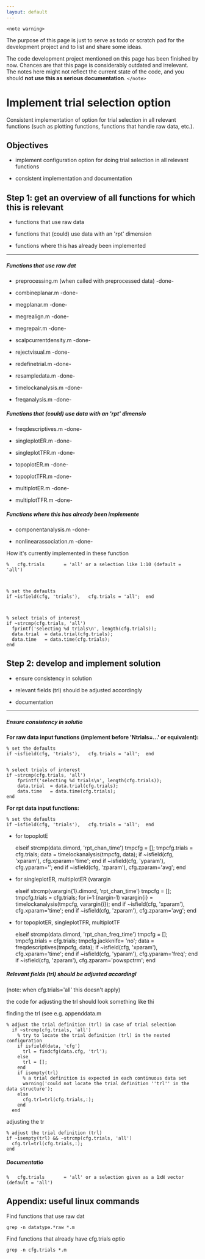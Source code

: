 ```yaml
---
layout: default
---
```


`<note warning>`

The purpose of this page is just to serve as todo or scratch pad for the development project and to list and share some ideas. 

The code development project mentioned on this page has been finished by now. Chances are that this page is considerably outdated and irrelevant. The notes here might not reflect the current state of the code, and you should **not use this as serious documentation**.
`</note>`


# Implement trial selection option

Consistent implementation of option for trial selection in all relevant functions (such as plotting functions, functions that handle raw data, etc.).

## Objectives


*  implement configuration option for doing trial selection in all relevant functions

*  consistent implementation and documentation


## Step 1: get an overview of all functions for which this is relevant


*  functions that use raw data

*  functions that (could) use data with an 'rpt' dimension

*  functions where this has already been implemented

----
##### Functions that use raw dat


*  preprocessing.m (when called with preprocessed data) -done-

*  combineplanar.m   -done-

*  megplanar.m   -done-

*  megrealign.m   -done-

*  megrepair.m   -done-

*  scalpcurrentdensity.m   -done-

*  rejectvisual.m   -done-

*  redefinetrial.m   -done-

*  resampledata.m   -done-

*  timelockanalysis.m   -done-

*  freqanalysis.m   -done-


##### Functions that (could) use data with an 'rpt' dimensio

*  freqdescriptives.m   -done-


*  singleplotER.m   -done-

*  singleplotTFR.m   -done-

*  topoplotER.m   -done-

*  topoplotTFR.m   -done-

*  multiplotER.m   -done-

*  multiplotTFR.m   -done-


##### Functions where this has already been implemente


*  componentanalysis.m   -done-

*  nonlinearassociation.m   -done-


How it's currently implemented in these function

	
	%   cfg.trials       = 'all' or a selection like 1:10 (default = 'all')


	
	% set the defaults
	if ~isfield(cfg, 'trials'),   cfg.trials = 'all';  end


	
	% select trials of interest
	if ~strcmp(cfg.trials, 'all')
	  fprintf('selecting %d trials\n', length(cfg.trials));
	  data.trial  = data.trial(cfg.trials);
	  data.time   = data.time(cfg.trials);
	end





















## Step 2: develop and implement solution


*  ensure consistency in solution

*  relevant fields (trl) should be adjusted accordingly

*  documentation

----
##### Ensure consistency in solutio

__For raw data input functions (implement before 'Ntrials=...' or equivalent):__

	
	% set the defaults
	if ~isfield(cfg, 'trials'),   cfg.trials = 'all';  end

	
	% select trials of interest
	if ~strcmp(cfg.trials, 'all')
	    fprintf('selecting %d trials\n', length(cfg.trials));
	    data.trial  = data.trial(cfg.trials);
	    data.time   = data.time(cfg.trials);
	end


__For rpt data input functions:__

	
	% set the defaults
	if ~isfield(cfg, 'trials'),   cfg.trials = 'all';  end



*  for topoplotE

	
	elseif strcmp(data.dimord, 'rpt_chan_time')
	    tmpcfg = [];
	    tmpcfg.trials = cfg.trials;
	    data = timelockanalysis(tmpcfg, data);
	  if ~isfield(cfg, 'xparam'),      cfg.xparam='time';         end
	  if ~isfield(cfg, 'yparam'),      cfg.yparam='';             end
	  if ~isfield(cfg, 'zparam'),      cfg.zparam='avg';          end



*  for singleplotER, multiplotER (varargin

	
	  elseif strcmp(varargin{1}.dimord, 'rpt_chan_time')
	      tmpcfg = [];
	      tmpcfg.trials = cfg.trials;
	    for i=1:(nargin-1)
	      varargin{i} = timelockanalysis(tmpcfg, varargin{i});
	    end
	    if ~isfield(cfg, 'xparam'),      cfg.xparam='time';         end
	    if ~isfield(cfg, 'zparam'),      cfg.zparam='avg';          end



*  for topoplotER, singleplotTFR, multiplotTF

	
	elseif strcmp(data.dimord, 'rpt_chan_freq_time')
	    tmpcfg = [];
	    tmpcfg.trials = cfg.trials;
	    tmpcfg.jackknife= 'no';
	    data = freqdescriptives(tmpcfg, data);
	  if ~isfield(cfg, 'xparam'),      cfg.xparam='time';                  end
	  if ~isfield(cfg, 'yparam'),      cfg.yparam='freq';                  end
	  if ~isfield(cfg, 'zparam'),      cfg.zparam='powspctrm';             end


##### Relevant fields (trl) should be adjusted accordingl

(note: when cfg.trials='all' this doesn't apply)

the code for adjusting the trl should look something like thi



finding the trl (see e.g. appenddata.m

	
	% adjust the trial definition (trl) in case of trial selection
	  if ~strcmp(cfg.trials, 'all')
	    % try to locate the trial definition (trl) in the nested configuration
	    if isfield(data, 'cfg')
	      trl = findcfg(data.cfg, 'trl');
	    else
	      trl = [];
	    end
	    if isempty(trl)
	      % a trial definition is expected in each continuous data set
	      warning('could not locate the trial definition ''trl'' in the data structure');
	    else
	      cfg.trl=trl(cfg.trials,:);
	    end
	  end


adjusting the tr

	
	% adjust the trial definition (trl)
	if ~isempty(trl) && ~strcmp(cfg.trials, 'all')
	  cfg.trl=trl(cfg.trials,:);
	end


##### Documentatio

	
	%   cfg.trials       = 'all' or a selection given as a 1xN vector (default = 'all')


## Appendix: useful linux commands

Find functions that use raw dat

	
	grep -n datatype.*raw *.m


Find functions that already have cfg.trials optio

	
	grep -n cfg.trials *.m



